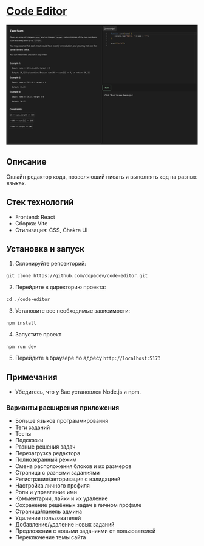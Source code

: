 # <a href="https://code-editor-2a054.web.app" target="_blank" rel="noreferrer">Code Editor</a>

![Code Editor preview](https://github.com/dopadev/code-editor/raw/main/preview/code-editor.png)

## Описание

Онлайн редактор кода, позволяющий писать и выполнять код на разных языках.

## Стек технологий

- Frontend: React
- Сборка: Vite
- Стилизация: CSS, Chakra UI

## Установка и запуск

1. Склонируйте репозиторий:

`git clone https://github.com/dopadev/code-editor.git`

2. Перейдите в директорию проекта:

`cd ./code-editor`

3. Установите все необходимые зависимости:

`npm install`

4. Запустите проект

`npm run dev`

5. Перейдите в браузере по адресу `http://localhost:5173`

## Примечания

- Убедитесь, что у Вас установлен Node.js и npm.

### Варианты расширения приложения

- Больше языков программирования
- Теги заданий
- Тесты
- Подсказки
- Разные решения задач
- Перезагрузка редактора
- Полноэкранный режим
- Смена расположения блоков и их размеров
- Страница с разными заданиями
- Регистрация/авторизация с валидацией
- Настройка личного профиля
- Роли и управление ими
- Комментарии, лайки и их удаление
- Сохранение решённых задач в личном профиле
- Страница/панель админа
- Удаление пользователей
- Добавление/удаление новых заданий
- Предложения с новыми заданиями от пользователей
- Переключение темы сайта
